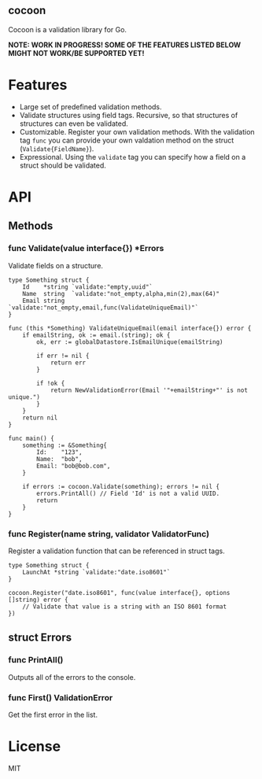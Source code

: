 cocoon
------------------

Cocoon is a validation library for Go.

**NOTE: WORK IN PROGRESS! SOME OF THE FEATURES LISTED BELOW MIGHT NOT WORK/BE SUPPORTED YET!**

# Features

* Large set of predefined validation methods.
* Validate structures using field tags. Recursive, so that structures of structures can even be validated.
* Customizable. Register your own validation methods. With the validation tag `func` you can provide your own valdation method on the struct (`Validate{FieldName}`).
* Expressional. Using the `validate` tag you can specify how a field on a struct should be validated.

# API

## Methods

### func Validate(value interface{}) \*Errors

Validate fields on a structure.

    type Something struct {
        Id    *string `validate:"empty,uuid"`
        Name  string  `validate:"not_empty,alpha,min(2),max(64)"
        Email string  `validate:"not_empty,email,func(ValidateUniqueEmail)"`
    }
    
    func (this *Something) ValidateUniqueEmail(email interface{}) error {
        if emailString, ok := email.(string); ok {
            ok, err := globalDatastore.IsEmailUnique(emailString)
            
            if err != nil {
                return err
            }
            
            if !ok {
                return NewValidationError(Email '"+emailString+"' is not unique.")
            }
        }
        return nil
    }
    
    func main() {
        something := &Something{
            Id:    "123",
            Name:  "bob",
            Email: "bob@bob.com",
        }
    
        if errors := cocoon.Validate(something); errors != nil {
            errors.PrintAll() // Field 'Id' is not a valid UUID.
            return
        }
    }
    
### func Register(name string, validator ValidatorFunc)

Register a validation function that can be referenced in struct tags.

    type Something struct {
        LaunchAt *string `validate:"date.iso8601"`
    }
    
    cocoon.Register("date.iso8601", func(value interface{}, options []string) error {
        // Validate that value is a string with an ISO 8601 format
    })
    
## struct Errors

### func PrintAll()

Outputs all of the errors to the console.

### func First() ValidationError

Get the first error in the list.

# License

MIT